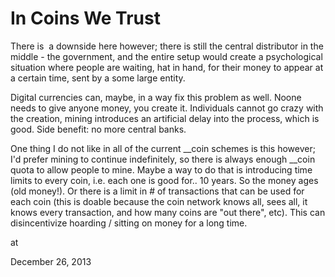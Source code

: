 # In Coins We Trust
There is  a downside here however; there is still the central distributor in the middle - the government, and the entire setup would create a psychological situation where people are waiting, hat in hand, for their money to appear at a certain time, sent by a some large entity. 

Digital currencies can, maybe, in a way  fix this problem as well. Noone needs to give anyone money, you create it. Individuals cannot go crazy with the creation, mining introduces an artificial delay into the process, which is good. Side benefit: no more central banks.

One thing I do not like in all of the current __coin schemes is this however; I'd prefer mining to continue indefinitely, so there is always enough __coin quota to allow people to mine. Maybe a way to do that is introducing time limits to every coin, i.e. each one is good for.. 10 years. So the money ages (old money!). Or there is a limit in # of transactions that can be used for each coin (this is doable because the coin network knows all, sees all,  it knows every transaction, and how many coins are "out there", etc). This can disincentivize hoarding / sitting on money for a long time.  








at

December 26, 2013















